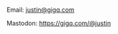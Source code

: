 ###

Email: justin@gigq.com

Mastodon: <a rel="me" href="https://gigq.com/@justin">https://gigq.com/@justin</a>

